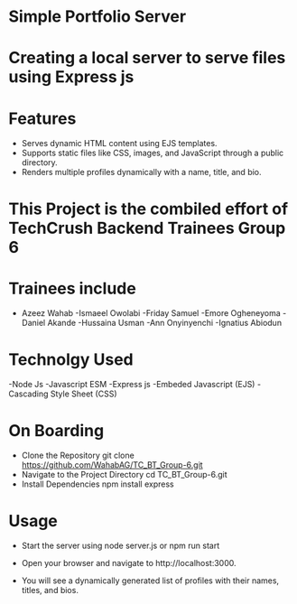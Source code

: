 # Simple Portfolio Server 

# Creating a local server to serve files using Express js

# Features
- Serves dynamic HTML content using EJS templates.
- Supports static files like CSS, images, and JavaScript through a public directory.
- Renders multiple profiles dynamically with a name, title, and bio.

# This Project is the combiled effort of TechCrush Backend Trainees Group 6
# Trainees include
- Azeez Wahab
-Ismaeel Owolabi
-Friday Samuel
-Emore Ogheneyoma
-Daniel Akande
-Hussaina Usman
-Ann Onyinyenchi
-Ignatius Abiodun

# Technolgy Used
-Node Js
-Javascript ESM
-Express js
-Embeded Javascript (EJS)
-Cascading Style Sheet (CSS)

# On Boarding
- Clone the Repository
    git clone https://github.com/WahabAG/TC_BT_Group-6.git
- Navigate to the Project Directory
    cd TC_BT_Group-6.git
- Install Dependencies
    npm install express


# Usage
- Start the server using node server.js or npm run start

- Open your browser and navigate to http://localhost:3000.

- You will see a dynamically generated list of profiles with their names, titles, and bios.